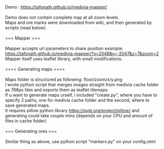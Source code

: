 Demo : https://tafonath.github.io/medivia-mapper/<br>
<br>
Demo does not contain complete map at all zoom levels.<br>
Maps and ore marks were downloaded from wiki, and then generated by scripts (read below).<br>
<br>
=== Mapper ===<br>
<br>
Mapper accepts url parameters to share position example: https://tafonath.github.io/medivia-mapper/?x=2048&y=-2047&z=7&zoom=2<br>
Mapper itself uses leaflet library, with small modifications.<br>
<br>
==== Generating maps ====<br>
<br>
Maps folder is structured as following: floor/zoom/x/y.png<br>
I wrote python script that merges images straight from medivia cache folder as 768px tiles and exports them as leaflet tilemaps.<br>
If u want to generate maps urself, i included "create.py", where you have to specify 2 paths, one for medivia cache folder and the second, where to save generated maps.<br>
It requires pillow python library https://pypi.org/project/pillow/ and generating could take couple mins (depends on your CPU and amount of files in cache folder)<br>
<br>
=== Generating ores ===<br>
<br>
Similar thing as above, use python script "markers.py" on your config.otml<br>
